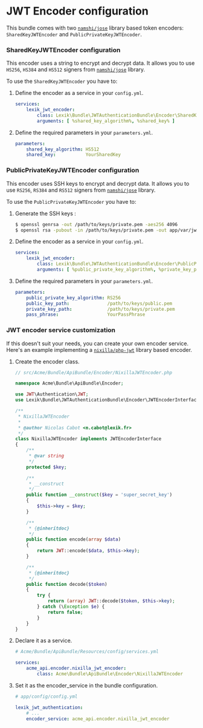 JWT Encoder configuration
=================================

This bundle comes with two [`namshi/jose`](https://github.com/namshi/jose) library based token encoders: `SharedKeyJWTEncoder` and `PublicPrivateKeyJWTEncoder`.

### SharedKeyJWTEncoder configuration
This encoder uses a string to encrypt and decrypt data. It allows you to use `HS256`, `HS384` and `HS512` signers from [`namshi/jose`](https://github.com/namshi/jose) library.

To use the `SharedKeyJWTEncoder` you have to:

1. Define the encoder as a service in your `config.yml`.

    ``` yaml
    services:
        lexik_jwt_encoder:
            class: Lexik\Bundle\JWTAuthenticationBundle\Encoder\SharedKeyJWTEncoder
            arguments: [ %shared_key_algorithm%, %shared_key% ]
    ```

1. Define the required parameters in your `parameters.yml`.

    ``` yaml
    parameters:
        shared_key_algorithm: HS512
        shared_key:           YourSharedKey
    ```


### PublicPrivateKeyJWTEncoder configuration
This encoder uses SSH keys to encrypt and decrypt data. It allows you to use `RS256`, `RS384` and `RS512` signers from [`namshi/jose`](https://github.com/namshi/jose) library.

To use the `PublicPrivateKeyJWTEncoder` you have to:

1. Generate the SSH keys :

    ``` bash
    $ openssl genrsa -out /path/to/keys/private.pem -aes256 4096
    $ openssl rsa -pubout -in /path/to/keys/private.pem -out app/var/jwt/public.pem
    ```

1. Define the encoder as a service in your `config.yml`.

    ``` yaml
    services:
        lexik_jwt_encoder:
            class: Lexik\Bundle\JWTAuthenticationBundle\Encoder\PublicPrivateKeyJWTEncoder
            arguments: [ %public_private_key_algorithm%, %private_key_path%, %public_key_path%, %pass_phrase% ]
    ```

1. Define the required parameters in your `parameters.yml`.

    ``` yaml
    parameters:
        public_private_key_algorithm: RS256
        public_key_path:              /path/to/keys/public.pem
        private_key_path:             /path/to/keys/private.pem
        pass_phrase:                  YourPassPhrase
    ```

### JWT encoder service customization

If this doesn't suit your needs, you can create your own encoder service. Here's an example implementing a [`nixilla/php-jwt`](https://github.com/nixilla/php-jwt) library based encoder.

1. Create the encoder class.

    ``` php
    // src/Acme/Bundle/ApiBundle/Encoder/NixillaJWTEncoder.php

    namespace Acme\Bundle\ApiBundle\Encoder;

    use JWT\Authentication\JWT;
    use Lexik\Bundle\JWTAuthenticationBundle\Encoder\JWTEncoderInterface;

    /**
     * NixillaJWTEncoder
     *
     * @author Nicolas Cabot <n.cabot@lexik.fr>
     */
    class NixillaJWTEncoder implements JWTEncoderInterface
    {
        /**
         * @var string
         */
        protected $key;

        /**
         * __construct
         */
        public function __construct($key = 'super_secret_key')
        {
            $this->key = $key;
        }

        /**
         * {@inheritdoc}
         */
        public function encode(array $data)
        {
            return JWT::encode($data, $this->key);
        }

        /**
         * {@inheritdoc}
         */
        public function decode($token)
        {
            try {
                return (array) JWT::decode($token, $this->key);
            } catch (\Exception $e) {
                return false;
            }
        }
    }
    ```

1. Declare it as a service.

    ``` yaml
    # Acme/Bundle/ApiBundle/Resources/config/services.yml

    services:
        acme_api.encoder.nixilla_jwt_encoder:
            class: Acme\Bundle\ApiBundle\Encoder\NixillaJWTEncoder
    ```

1. Set it as the encoder_service in the bundle configuration.

    ``` yaml
    # app/config/config.yml

    lexik_jwt_authentication:
        # ...
        encoder_service: acme_api.encoder.nixilla_jwt_encoder
    ```
